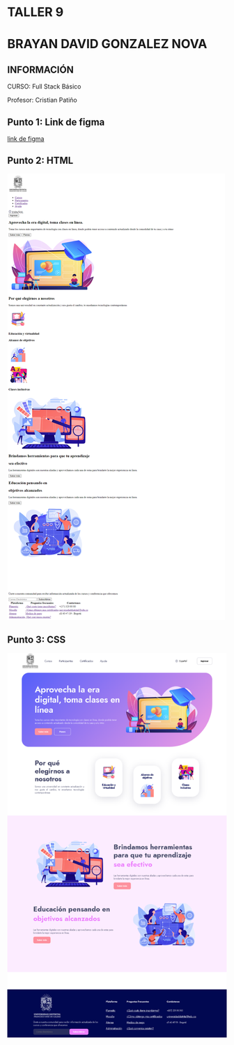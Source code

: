 <H1> TALLER 9 <h1>
<h1>BRAYAN DAVID GONZALEZ NOVA</H1>

<h2>INFORMACIÓN</h2>
        <p>CURSO: Full Stack Básico</p>
        <p>Profesor:  Cristian Patiño</p>
<H2>Punto 1: Link de figma </H2>
<a href="https://www.figma.com/file/Qg8X7d312dmotbTI6GiVf9/Untitled?type=design&t=Kk5dEll79BA3kajg-1" target="_blank">link de figma </a>

<H2>Punto 2: HTML</H2>
<img 
        src="./public/images/HTML.png" 
        alt="HTML"
>

<H2>Punto 3: CSS</H2>
<img 
        src="./public/images/CSS.png" 
        alt="CSS"
>